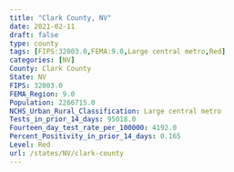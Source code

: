 ```yaml
---
title: "Clark County, NV"
date: 2021-02-11
draft: false
type: county
tags: [FIPS:32003.0,FEMA:9.0,Large central metro,Red]
categories: [NV]
County: Clark County
State: NV
FIPS: 32003.0
FEMA_Region: 9.0
Population: 2266715.0
NCHS_Urban_Rural_Classification: Large central metro
Tests_in_prior_14_days: 95018.0
Fourteen_day_test_rate_per_100000: 4192.0
Percent_Positivity_in_prior_14_days: 0.165
Level: Red
url: /states/NV/clark-county
---
```



